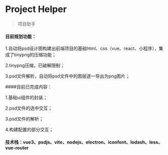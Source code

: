 # Project Helper
> 项目助手



#### 目前规划功能：
  1.自动将psd设计图构建出前端项目的基础html、css（vue、react、小程序），集成了tinypng的压缩功能；

  2.tinypng压缩，已破解限制；

  3.psd文件解析，自动将psd文件中的图层逐一导出为png图片；



####目前已完成内容：

  1.基础ui组件的封装；

  2.psd文件的选中交互；

  3.psd文件的解析；

  4.构建配置的部分交互；




#### 技术栈：vue3、psdjs、vite、nodejs、electron、iconfont、lodash、less、vue-router